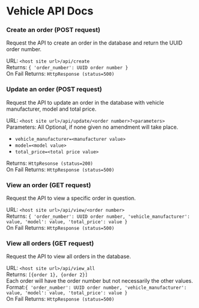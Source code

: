 # __Vehicle API Docs__

### Create an order (POST request)

Request the API to create an order in the database and return the UUID order number.

URL: `<host site url>/api/create`  
Returns: `{ 'order_number': UUID order number }`  
On Fail Returns: `HttpResponse (status=500)`

### Update an order (POST request)

Request the API to update an order in the database with vehicle manufacturer, model and total price.

URL: `<host site url>/api/update/<order number>?<parameters>`  
Parameters: All Optional, if none given no amendment will take place.
* `vehicle_manufacturer=<manufacturer value>`
* `model=<model value>`
* `total_price=<total price value>`
            
Returns: `HttpResonse (status=200)`  
On Fail Returns: `HttpResponse (status=500)`

### View an order (GET request)

Request the API to view a specific order in question.

URL: `<host site url>/api/view/<order number>`  
Returns: `{ 'order_number': UUID order number, 'vehicle_manufacturer': value,
 'model': value, 'total_price': value }`  
On Fail Returns: `HttpResponse (status=500)`

### View all orders (GET request)

Request the API to view all orders in the database.

URL: `<host site url>/api/view_all`  
Returns: `[{order 1}, {order 2}]`  
Each order will have the order number but not necessarily the other values.  
Format:`{ 'order_number': UUID order number, 'vehicle_manufacturer': value,
 'model': value, 'total_price': value }`   
On Fail Returns: `HttpResponse (status=500)`
